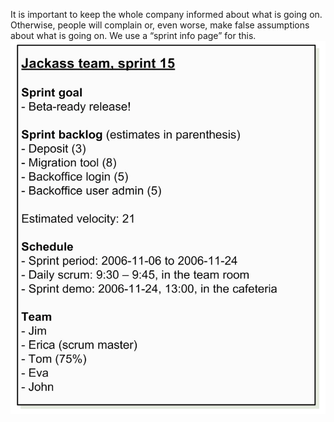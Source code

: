 It is important to keep the whole company informed about what is going on. Otherwise, people will complain or, even worse, make false assumptions about what is going on.
We use a “sprint info page” for this.
![communicate_sprints.png](images/communicate_sprints.png)

